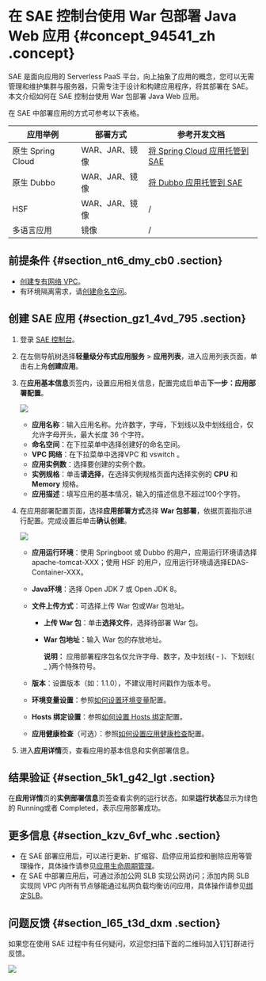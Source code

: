 # 在 SAE 控制台使用 War 包部署 Java Web 应用 {#concept_94541_zh .concept}

SAE 是面向应用的 Serverless PaaS 平台，向上抽象了应用的概念，您可以无需管理和维护集群与服务器，只需专注于设计和构建应用程序，将其部署在 SAE。本文介绍如何在 SAE 控制台使用 War 包部署 Java Web 应用。

在 SAE 中部署应用的方式可参考以下表格。

|应用举例|部署方式|参考开发文档|
|----|----|------|
|原生 Spring Cloud|WAR、JAR、镜像|[将 Spring Cloud 应用托管到 SAE](https://help.aliyun.com/document_detail/123013.html)|
|原生 Dubbo|WAR、JAR、镜像|[将 Dubbo 应用托管到 SAE](https://help.aliyun.com/document_detail/123021.html)|
|HSF|WAR、JAR、镜像|/|
|多语言应用|镜像|/|

## 前提条件 {#section_nt6_dmy_cb0 .section}

-   [创建专有网络 VPC](https://help.aliyun.com/document_detail/110363.html#creatVPCInEDASServerless)。
-   有环境隔离需求，请[创建命名空间](https://help.aliyun.com/document_detail/110363.html#creatNamespaceInEDASServerless)。

## 创建 SAE 应用 {#section_gz1_4vd_795 .section}

1.  登录 [SAE 控制台](https://sae.console.aliyun.com)。
2.  在左侧导航树选择**轻量级分布式应用服务** \> **应用列表**，进入应用列表页面，单击右上角**创建应用**。
3.  在**应用基本信息**页签内，设置应用相关信息，配置完成后单击**下一步：应用部署配置**。

    ![](http://docs-aliyun.cn-hangzhou.oss.aliyun-inc.com/assets/pic/120281/cn_zh/1561951749953/%E5%BF%AB%E9%80%9F%E5%85%A5%E9%97%A81.png)

    -   **应用名称**：输入应用名称。允许数字，字母，下划线以及中划线组合，仅允许字母开头，最大长度 36 个字符。
    -   **命名空间**：在下拉菜单中选择创建好的命名空间。
    -   **VPC 网络**：在下拉菜单中选择VPC 和 vswitch 。
    -   **应用实例数**：选择要创建的实例个数。
    -   **实例规格**：单击**请选择**，在选择实例规格页面内选择实例的 **CPU** 和 **Memory** 规格。
    -   **应用描述**：填写应用的基本情况，输入的描述信息不超过100个字符。
4.  在应用部署配置页面，选择**应用部署方式**选择 **War 包部署**，依据页面指示进行配置。完成设置后单击**确认创建**。

    ![](https://aliware-images.oss-cn-hangzhou.aliyuncs.com/EDAS/Serverless/Serverless_console-WAR-deploy.png)

    -   **应用运行环境**：使用 Springboot 或 Dubbo 的用户，应用运行环境请选择apache-tomcat-XXX；使用 HSF 的用户，应用运行环境请选择EDAS-Container-XXX。
    -   **Java环境**：选择 Open JDK 7 或 Open JDK 8。
    -   **文件上传方式**：可选择上传 War 包或War 包地址。
        -   **上传 War 包**：单击**选择文件**，选择待部署 War 包。
        -   **War 包地址**：输入 War 包的存放地址。

            **说明：** 应用部署程序包名仅允许字母、数字，及中划线\( - \)、下划线\( \_ \)两个特殊符号。

    -   **版本**：设置版本（如：1.1.0），不建议用时间戳作为版本号。
    -   **环境变量设置**：参照[如何设置环境变量](https://help.aliyun.com/document_detail/96560.html)配置。
    -   **Hosts 绑定设置**：参照[如何设置 Hosts 绑定](https://help.aliyun.com/document_detail/100335.html)配置。
    -   **应用健康检查**（可选）：参照[如何设置应用健康检查](https://help.aliyun.com/document_detail/96713.html)配置。
5.  进入**应用详情**页，查看应用的基本信息和实例部署信息。

## 结果验证 {#section_5k1_g42_lgt .section}

在**应用详情**页的**实例部署信息**页签查看实例的运行状态。如果**运行状态**显示为绿色的 Running或者 Completed，表示应用部署成功。

## 更多信息 {#section_kzv_6vf_whc .section}

-   在 SAE 部署应用后，可以进行更新、扩缩容、启停应用监控和删除应用等管理操作，具体操作请参见[应用生命周期管理](https://help.aliyun.com/document_detail/113076.html)。
-   在 SAE 中部署应用后，可通过添加公网 SLB 实现公网访问；添加内网 SLB 实现同 VPC 内所有节点够能通过私网负载均衡访问应用，具体操作请参见[绑定SLB](https://help.aliyun.com/document_detail/113305.html)。

## 问题反馈 {#section_l65_t3d_dxm .section}

如果您在使用 SAE 过程中有任何疑问，欢迎您扫描下面的二维码加入钉钉群进行反馈。

![](https://aliware-images.oss-cn-hangzhou.aliyuncs.com/edas/EDAS-Serverless/Serverless-client-group.png)

